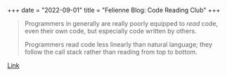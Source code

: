 +++
date = "2022-09-01"
title = "Felienne Blog: Code Reading Club"
+++

> Programmers in generally are really poorly equipped to *read* code, even their own code, but
> especially code written by others.
>
> Programmers read code less linearly than natural language; they follow the call stack rather than
> reading from top to bottom.

[Link](https://www.felienne.com/archives/6472)
